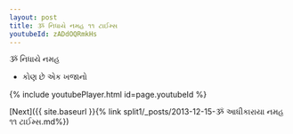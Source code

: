 ```yaml
---
layout: post
title: ૐ નિધાયે નમહ ૧૧ ટાઈમ્સ
youtubeId: zADdOQRmkHs
---
```

 
 
 ૐ નિધાયે નમહ  
 
 -  કોણ છે એક ખજાનો 
 
  
 
  
 
 
 
 
 
 


{% include youtubePlayer.html id=page.youtubeId %}
 
[Next]({{ site.baseurl }}{% link  split1/_posts/2013-12-15-ૐ આધીકારાયા નમહ ૧૧ ટાઈમ્સ.md%})
 
